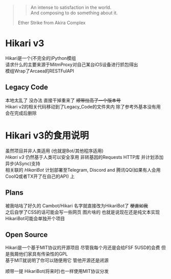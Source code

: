 > > An intense to satisfaction in the world.  
> > And composing to do something about it.
> 
> Ether Strike from Akira Complex
> 
# Hikari v3
Hikari是一个(不完全的)Python模组  
请求什么的主要来源于MitmProxy对自己某台iOS设备进行抓包得出  
模组Wrap了Arcaea的RESTFulAPI 

## Legacy Code
本地太乱了 没办法 直接干掉重来了 ~~顺带拉高了一个版本号~~  
Hikari v2的相关代码移动到了Legacy_Code的文件夹内 除了参考外基本没有用 会在完成后删除

# Hikari v3的食用说明
虽然项目并非人类适用 (也就是Bot/其他程序适用)  
*Hikari v3* 仍然基于人类可以安全享用 非转基因的Requests HTTP库 并计划添加异步(ASync)支持  
相关联的 *HikariBot* 计划部署至Telegram, Discord and 腾讯QQ(如果有人会用CoolQ或者TX开了在自己的API) 上

## Plans
被我咕咕了好久的 Cambot/Hikari 名字就直接改为HikariBot了 ~~梗直如我~~  
之后自学了CSS的话可能会写一些网页 图片啥的 也就是说现在还是纯文本实现  
HikariBot可能会单独开个项目

## Open Source
Hikari是一个基于MIT协议的开源项目 
尽管我每个月还是会给FSF 5USD的会费 但是我屑他们家具有传染性的GPL  
基于MIT就说明了你可以随便用它 管他开源还是闭源  

顺带一提 HikariBot(将来时)也一样使用MIT协议分发